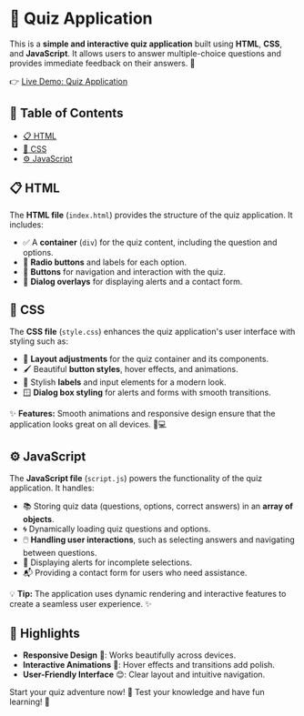 # 📝 Quiz Application

This is a **simple and interactive quiz application** built using **HTML**, **CSS**, and **JavaScript**. It allows users to answer multiple-choice questions and provides immediate feedback on their answers. 🌟

👉 [Live Demo: Quiz Application](https://hashimthepassionate.github.io/Quiz-application/)

## 📖 Table of Contents

- [📋 HTML](#-html)
- [🎨 CSS](#-css)
- [⚙️ JavaScript](#️-javascript)

## 📋 HTML

The **HTML file** (`index.html`) provides the structure of the quiz application. It includes:

- ✅ A **container** (`div`) for the quiz content, including the question and options.
- 🎯 **Radio buttons** and labels for each option.
- 🔘 **Buttons** for navigation and interaction with the quiz.
- 📢 **Dialog overlays** for displaying alerts and a contact form.

## 🎨 CSS

The **CSS file** (`style.css`) enhances the quiz application's user interface with styling such as:

- 🎨 **Layout adjustments** for the quiz container and its components.
- 🖌️ Beautiful **button styles**, hover effects, and animations.
- 📑 Stylish **labels** and input elements for a modern look.
- 🪟 **Dialog box styling** for alerts and forms with smooth transitions.

✨ **Features:** Smooth animations and responsive design ensure that the application looks great on all devices. 📱💻

## ⚙️ JavaScript

The **JavaScript file** (`script.js`) powers the functionality of the quiz application. It handles:

- 📚 Storing quiz data (questions, options, correct answers) in an **array of objects**.
- 🌀 Dynamically loading quiz questions and options.
- 🖱️ **Handling user interactions**, such as selecting answers and navigating between questions.
- 🚨 Displaying alerts for incomplete selections.
- 📬 Providing a contact form for users who need assistance.

💡 **Tip:** The application uses dynamic rendering and interactive features to create a seamless user experience. ✨

## 🌟 Highlights

- **Responsive Design** 📱: Works beautifully across devices.
- **Interactive Animations** 💫: Hover effects and transitions add polish.
- **User-Friendly Interface** 😊: Clear layout and intuitive navigation.

Start your quiz adventure now! 🚀 Test your knowledge and have fun learning! 🎉
